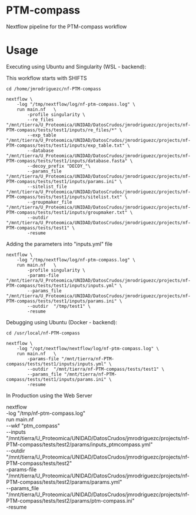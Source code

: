 # PTM-compass
Nextflow pipeline for the PTM-compass workflow


# Usage

Executing using Ubuntu and Singularity (WSL - backend):

This workflow starts with SHIFTS
```
cd /home/jmrodriguezc/nf-PTM-compass

nextflow \
    -log "/tmp/nextflow/log/nf-ptm-compass.log" \
    run main.nf   \
        -profile singularity \
        --re_files "/mnt/tierra/U_Proteomica/UNIDAD/DatosCrudos/jmrodriguezc/projects/nf-PTM-compass/tests/test1/inputs/re_files/*" \
        --exp_table "/mnt/tierra/U_Proteomica/UNIDAD/DatosCrudos/jmrodriguezc/projects/nf-PTM-compass/tests/test1/inputs/exp_table.txt" \
        --database "/mnt/tierra/U_Proteomica/UNIDAD/DatosCrudos/jmrodriguezc/projects/nf-PTM-compass/tests/test1/inputs/database.fasta" \
        --decoy_prefix "DECOY_"\
        --params_file "/mnt/tierra/U_Proteomica/UNIDAD/DatosCrudos/jmrodriguezc/projects/nf-PTM-compass/tests/test1/inputs/params.ini" \
        --sitelist_file "/mnt/tierra/U_Proteomica/UNIDAD/DatosCrudos/jmrodriguezc/projects/nf-PTM-compass/tests/test1/inputs/sitelist.txt" \
        --groupmaker_file "/mnt/tierra/U_Proteomica/UNIDAD/DatosCrudos/jmrodriguezc/projects/nf-PTM-compass/tests/test1/inputs/groupmaker.txt" \
        --outdir  "/mnt/tierra/U_Proteomica/UNIDAD/DatosCrudos/jmrodriguezc/projects/nf-PTM-compass/tests/test1" \
        -resume
```

Adding the parameters into "inputs.yml" file
```
nextflow \
    -log "/tmp/nextflow/log/nf-ptm-compass.log" \
    run main.nf   \
        -profile singularity \
        -params-file "/mnt/tierra/U_Proteomica/UNIDAD/DatosCrudos/jmrodriguezc/projects/nf-PTM-compass/tests/test1/inputs/inputs.yml" \
        --params_file "/mnt/tierra/U_Proteomica/UNIDAD/DatosCrudos/jmrodriguezc/projects/nf-PTM-compass/tests/test1/inputs/params.ini" \
        --outdir  "/tmp/test1" \
        -resume
```

Debugging using Ubuntu (Docker - backend):
```
cd /usr/local/nf-PTM-compass

nextflow \
    -log "/opt/nextflow/nextflow/log/nf-ptm-compass.log" \
    run main.nf   \
        -params-file "/mnt/tierra/nf-PTM-compass/tests/test1/inputs/inputs.yml" \
        --outdir  "/mnt/tierra/nf-PTM-compass/tests/test1" \
        --params_file "/mnt/tierra/nf-PTM-compass/tests/test1/inputs/params.ini" \
        -resume
```


In Production using the Web Server

nextflow \
    -log "/tmp/nf-ptm-compass.log" \
    run main.nf   \
        --wkf "ptm_compass" \
        --inputs "/mnt/tierra/U_Proteomica/UNIDAD/DatosCrudos/jmrodriguezc/projects/nf-PTM-compass/tests/test2/params/inputs_ptmcompass.yml" \
        --outdir  "/mnt/tierra/U_Proteomica/UNIDAD/DatosCrudos/jmrodriguezc/projects/nf-PTM-compass/tests/test2" \
        -params-file "/mnt/tierra/U_Proteomica/UNIDAD/DatosCrudos/jmrodriguezc/projects/nf-PTM-compass/tests/test2/params/params.yml" \
        --params_file "/mnt/tierra/U_Proteomica/UNIDAD/DatosCrudos/jmrodriguezc/projects/nf-PTM-compass/tests/test2/params/ptm-compass.ini" \
        -resume

<!--
```
nextflow \
    -log "/opt/nextflow/nextflow/log/nf-ptm-compass.log" \
    run main.nf   \
        --wkf "refrag" \
        -params-file "/mnt/tierra/nf-PTM-compass/tests/test2/inputs/inputs.yml" \
        --outdir  "/mnt/tierra/nf-PTM-compass/tests/test2" \
        --params_file "/mnt/tierra/nf-PTM-compass/tests/test2/inputs/params.ini" \
        -resume

nextflow \
    -log "/opt/nextflow/nextflow/log/nf-ptm-compass.log" \
    run main.nf   \
        --wkf "ptm_compass" \
        --inputs "/mnt/tierra/nf-PTM-compass/tests/test2/params/inputs_ptmcompass.yml" \
        --outdir  "/mnt/tierra/nf-PTM-compass/tests/test2" \
        -params-file "/mnt/tierra/nf-PTM-compass/tests/test2/params/params.yml" \
        --params_file "/mnt/tierra/nf-PTM-compass/tests/test2/params/ptm-compass.ini" \
        -resume
```        
-->



<!--

# iSanXoT workflow for PTMs

Hola, usa la Z que sale de qfq2qfqall, o sea q2all, que es simplemente Zq, para la comparativa.

Es mucho más sencillo que eso. Yo lo definiría así:
-workflow normal: 
scan2pdm           (scan a peptidoforma) 
pdm2pgm           (agrupamiento de pdm para evitar dilución) sin varianza, solo agrupar
pgm2p                  (cambios en peptidoformas dentro de cada peptido) 
p2qf                       (digestión parcial) 
qf2q                       (cambios zonales) 
q2all                      (cambios de proteínas)

-integraciones “extra” (no sé por qué se hacen de rutina, se pierde mucho tiempo, yo sólo las haría si hicieran falta en un momento dado):

pgm2pgmq         (serviría para ver directamente cambios sin etapas intermedias) 
pgm2pgmqf       (no le veo ninguna utilidad)
p2pq                      (peptido a proteína, sin pasar por qf… ) 

y aquí echo en falta pdm2pdmq, que es lo que haríamos con el wf antiguo, y vendría bien para comparar.

 -->
